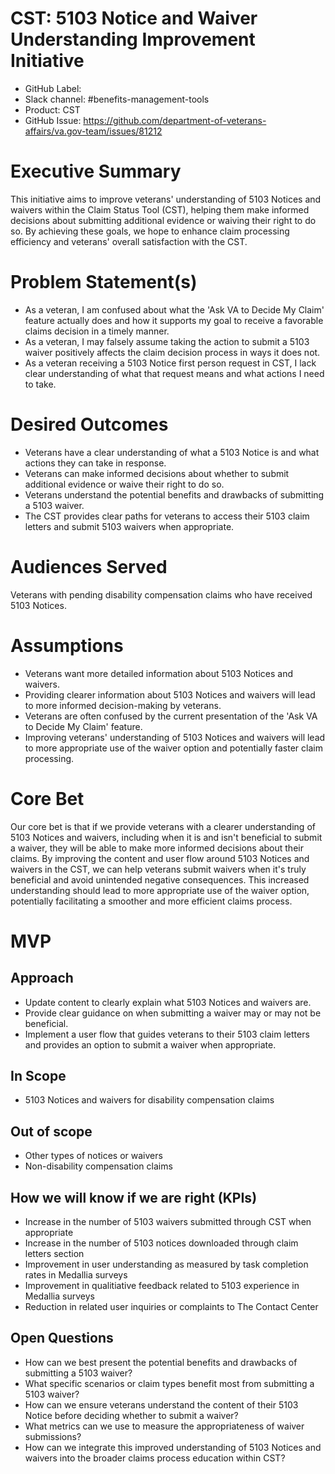 # CST: 5103 Notice and Waiver Understanding Improvement Initiative

* GitHub Label: 
* Slack channel: #benefits-management-tools
* Product: CST
* GitHub Issue: https://github.com/department-of-veterans-affairs/va.gov-team/issues/81212

# Executive Summary

This initiative aims to improve veterans' understanding of 5103 Notices and waivers within the Claim Status Tool (CST), helping them make informed decisions about submitting additional evidence or waiving their right to do so. By achieving these goals, we hope to enhance claim processing efficiency and veterans' overall satisfaction with the CST.

# Problem Statement(s)

* As a veteran, I am confused about what the 'Ask VA to Decide My Claim' feature actually does and how it supports my goal to receive a favorable claims decision in a timely manner.
* As a veteran, I may falsely assume taking the action to submit a 5103 waiver positively affects the claim decision process in ways it does not.
* As a veteran receiving a 5103 Notice first person request in CST, I lack clear understanding of what that request means and what actions I need to take.

# Desired Outcomes

* Veterans have a clear understanding of what a 5103 Notice is and what actions they can take in response.
* Veterans can make informed decisions about whether to submit additional evidence or waive their right to do so.
* Veterans understand the potential benefits and drawbacks of submitting a 5103 waiver.
* The CST provides clear paths for veterans to access their 5103 claim letters and submit 5103 waivers when appropriate.

# Audiences Served

Veterans with pending disability compensation claims who have received 5103 Notices.

# Assumptions

* Veterans want more detailed information about 5103 Notices and waivers.
* Providing clearer information about 5103 Notices and waivers will lead to more informed decision-making by veterans.
* Veterans are often confused by the current presentation of the 'Ask VA to Decide My Claim' feature.
* Improving veterans' understanding of 5103 Notices and waivers will lead to more appropriate use of the waiver option and potentially faster claim processing.

# Core Bet

Our core bet is that if we provide veterans with a clearer understanding of 5103 Notices and waivers, including when it is and isn't beneficial to submit a waiver, they will be able to make more informed decisions about their claims. By improving the content and user flow around 5103 Notices and waivers in the CST, we can help veterans submit waivers when it's truly beneficial and avoid unintended negative consequences. This increased understanding should lead to more appropriate use of the waiver option, potentially facilitating a smoother and more efficient claims process.

# MVP

## Approach

* Update content to clearly explain what 5103 Notices and waivers are.
* Provide clear guidance on when submitting a waiver may or may not be beneficial.
* Implement a user flow that guides veterans to their 5103 claim letters and provides an option to submit a waiver when appropriate.

## In Scope

* 5103 Notices and waivers for disability compensation claims

## Out of scope

* Other types of notices or waivers
* Non-disability compensation claims

## How we will know if we are right (KPIs)

* Increase in the number of 5103 waivers submitted through CST when appropriate
* Increase in the number of 5103 notices downloaded through claim letters section
* Improvement in user understanding as measured by task completion rates in Medallia surveys
* Improvement in qualitiative feedback related to 5103 experience in Medallia surveys
* Reduction in related user inquiries or complaints to The Contact Center

## Open Questions

* How can we best present the potential benefits and drawbacks of submitting a 5103 waiver?
* What specific scenarios or claim types benefit most from submitting a 5103 waiver?
* How can we ensure veterans understand the content of their 5103 Notice before deciding whether to submit a waiver?
* What metrics can we use to measure the appropriateness of waiver submissions?
* How can we integrate this improved understanding of 5103 Notices and waivers into the broader claims process education within CST?
